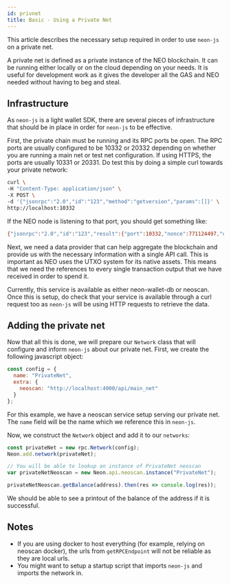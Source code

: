 ```yaml
---
id: privnet
title: Basic - Using a Private Net
---
```


This article describes the necessary setup required in order to use `neon-js` on a private net.

A private net is defined as a private instance of the NEO blockchain. It can be running either locally or on the cloud depending on your needs. It is useful for development work as it gives the developer all the GAS and NEO needed without having to beg and steal.

## Infrastructure

As `neon-js` is a light wallet SDK, there are several pieces of infrastructure that should be in place in order for `neon-js` to be effective.

First, the private chain must be running and its RPC ports be open. The RPC ports are usually configured to be 10332 or 20332 depending on whether you are running a main net or test net configuration. If using HTTPS, the ports are usually 10331 or 20331. Do test this by doing a simple curl towards your private network:

```sh
curl \
-H "Content-Type: application/json" \
-X POST \
-d '{"jsonrpc":"2.0","id":"123","method":"getversion","params":[]}' \
http://localhost:10332
```

If the NEO node is listening to that port, you should get something like:

```sh
{"jsonrpc":"2.0","id":"123","result":{"port":10332,"nonce":771124497,"useragent":"\/NEO:2.7.3\/"}}
```

Next, we need a data provider that can help aggregate the blockchain and provide us with the necessary information with a single API call. This is important as NEO uses the UTXO system for its native assets. This means that we need the references to every single transaction output that we have received in order to spend it.

Currently, this service is available as either neon-wallet-db or neoscan. Once this is setup, do check that your service is available through a curl request too as `neon-js` will be using HTTP requests to retrieve the data.

## Adding the private net

Now that all this is done, we will prepare our `Network` class that will configure and inform `neon-js` about our private net. First, we create the following javascript object:

```js
const config = {
  name: "PrivateNet",
  extra: {
    neoscan: "http://localhost:4000/api/main_net"
  }
};
```

For this example, we have a neoscan service setup serving our private net. The `name` field will be the name which we reference this in `neon-js`.

Now, we construct the `Network` object and add it to our `networks`:

```js
const privateNet = new rpc.Network(config);
Neon.add.network(privateNet);

// You will be able to lookup an instance of PrivateNet neoscan
var privateNetNeoscan = new Neon.api.neoscan.instance("PrivateNet");

privateNetNeoscan.getBalance(address).then(res => console.log(res));
```

We should be able to see a printout of the balance of the address if it is successful.

## Notes

- If you are using docker to host everything (for example, relying on neoscan docker), the urls from `getRPCEndpoint` will not be reliable as they are local urls.
- You might want to setup a startup script that imports `neon-js` and imports the network in.
